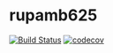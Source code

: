 # rupamb625
[![Build Status](https://img.shields.io/travis/rupambh/rupamb625/master.svg)](https://travis-ci.org/rupambh/rupamb625) [![codecov](https://codecov.io/github/rupambh/rupamb/branch/master/graphs/badge.svg)](https://codecov.io/github/rupambh/rupamb) 
